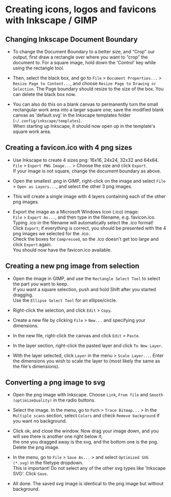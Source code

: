 # Creating icons, logos and favicons with Inkscape / GIMP
## Changing Inkscape Document Boundary
* To change the Document Boundary to a better size, and “Crop” our output,
first draw a rectangle over where you want to “crop” the document to.
For a square image, hold down the 'Control' key while using the rectangle tool.   

* Then, select the black box, and go to `File` > `Document Properties...` > `Resize Page to Content...`,
and choose `Resize Page to Drawing or Selection`. The Page boundary should resize to the size of the box.
You can delete the black box now.

* You can also do this on a blank canvas to permanently turn the small rectangular work area into a larger square one;
save the modified blank canvas as 'default.svg' in the Inkscape templates folder (`~/.config/inkscape/templates`).   
When starting up Inkscape, it should now open up in the template's square work area.

## Creating a favicon.ico with 4 png sizes
* Use Inkscape to create 4 sizes png: 16x16, 24x24, 32x32 and 64x64.  
`File` > `Export PNG Image...` > Choose the size and click `Export`.  
If your image is not square, change the document boundary as above.

* Open the smallest .png in GIMP, right-click on the image and select `File` > `Open as Layers...`,
and select the other 3 png images.

* This will create a single image with 4 layers containing each of the other png images.

* Export the image as a Microsoft Windows Icon (.ico) image:   
`File` > `Export As...`, and then type in the filename, e.g. favicon.ico.  
Typing .ico in the filename will automatically select the .ico format!  
Click `Export`; if everything is correct, you should be presented with the 4 png images we selected for the .ico.  
Check the boxes for `Compressed`, so the .ico doesn't get too large and click `Export` again.  
You should now have the favicon.ico available.

## Creating a new png image from selection
* Open the image in GIMP, and use the `Rectangle Select Tool` to select the part you want to keep.  
If you want a square selection, push and hold Shift after you started dragging.  
Use the `Ellipse Select Tool` for an ellipse/circle.

* Right-click the selection, and click `Edit` > `Copy`.

* Create a new file by clicking `File` > `New...` and specifying your dimensions.

* In the new file, right-click the canvas and click `Edit` > `Paste`.

* In the layer section, right-click the pasted layer and click `To New Layer`.

* With the layer selected, click `Layer` in the menu > `Scale Layer...`.
Enter the dimensions you wish to scale the layer to (most likely the same as the file's dimensions).

## Converting a png image to svg
* Open the png image with Inkscape. Choose `Link`, `From file` and `Smooth (optimizeQuality)` in the radio buttons.

* Select the image. In the menu, go to `Path` > `Trace Bitmap...` >  In the `Multiple scans` section,
select `Colors` and check `Remove background` if you want no background.

* Click ok, and close the window. Now drag your image down, and you will see there is another one right below it;  
the one you dragged away is the svg, and the bottom one is the png. Delete the png image.

* In the menu, go to `File` > `Save As...` > and select `Optimized SVG (*.svg)` in the filetype dropdown.   
This is important! Do not select any of the other svg types like 'Inkscape SVG'. Click `Save`.

* All done. The saved svg image is identical to the png image but without background.
